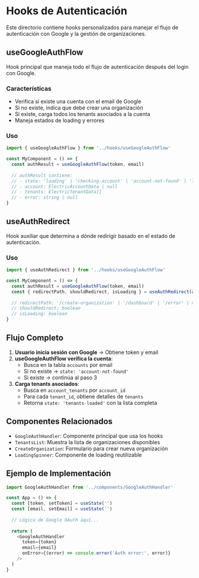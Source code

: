 # Hooks de Autenticación

Este directorio contiene hooks personalizados para manejar el flujo de autenticación con Google y la gestión de organizaciones.

## useGoogleAuthFlow

Hook principal que maneja todo el flujo de autenticación después del login con Google.

### Características
- Verifica si existe una cuenta con el email de Google
- Si no existe, indica que debe crear una organización
- Si existe, carga todos los tenants asociados a la cuenta
- Maneja estados de loading y errores

### Uso
```typescript
import { useGoogleAuthFlow } from '../hooks/useGoogleAuthFlow'

const MyComponent = () => {
  const authResult = useGoogleAuthFlow(token, email)
  
  // authResult contiene:
  // - state: 'loading' | 'checking-account' | 'account-not-found' | 'loading-tenants' | 'tenants-loaded' | 'error'
  // - account: ElectricAccountData | null
  // - tenants: ElectricTenantData[]
  // - error: string | null
}
```

## useAuthRedirect

Hook auxiliar que determina a dónde redirigir basado en el estado de autenticación.

### Uso
```typescript
import { useAuthRedirect } from '../hooks/useGoogleAuthFlow'

const MyComponent = () => {
  const authResult = useGoogleAuthFlow(token, email)
  const { redirectPath, shouldRedirect, isLoading } = useAuthRedirect(authResult)
  
  // redirectPath: '/create-organization' | '/dashboard' | '/error' | null
  // shouldRedirect: boolean
  // isLoading: boolean
}
```

## Flujo Completo

1. **Usuario inicia sesión con Google** → Obtiene token y email
2. **useGoogleAuthFlow verifica la cuenta**:
   - Busca en la tabla `accounts` por email
   - Si no existe → `state: 'account-not-found'`
   - Si existe → continúa al paso 3
3. **Carga tenants asociados**:
   - Busca en `account_tenants` por `account_id`
   - Para cada `tenant_id`, obtiene detalles de `tenants`
   - Retorna `state: 'tenants-loaded'` con la lista completa

## Componentes Relacionados

- `GoogleAuthHandler`: Componente principal que usa los hooks
- `TenantsList`: Muestra la lista de organizaciones disponibles
- `CreateOrganization`: Formulario para crear nueva organización
- `LoadingSpinner`: Componente de loading reutilizable

## Ejemplo de Implementación

```typescript
import GoogleAuthHandler from '../components/GoogleAuthHandler'

const App = () => {
  const [token, setToken] = useState('')
  const [email, setEmail] = useState('')
  
  // Lógica de Google OAuth aquí...
  
  return (
    <GoogleAuthHandler 
      token={token}
      email={email}
      onError={(error) => console.error('Auth error:', error)}
    />
  )
}
```
